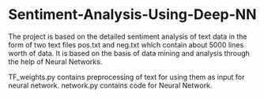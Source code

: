 # Sentiment-Analysis-Using-Deep-NN
The project is based on the detailed sentiment analysis of text data in the form of two text files pos.txt and neg.txt which contain about 5000 lines worth of data. It is based on the basis of data mining and analysis through the help of Neural Networks. 

TF_weights.py contains preprocessing of text for using them as input for neural network. 
network.py contains code for Neural Network.

